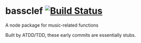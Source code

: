 # bassclef [![Build Status](https://travis-ci.org/grondak/bassclef.svg?branch=master)](https://travis-ci.org/grondak/bassclef)
A node package for music-related functions

Built by ATDD/TDD, these early commits are essentially stubs.
